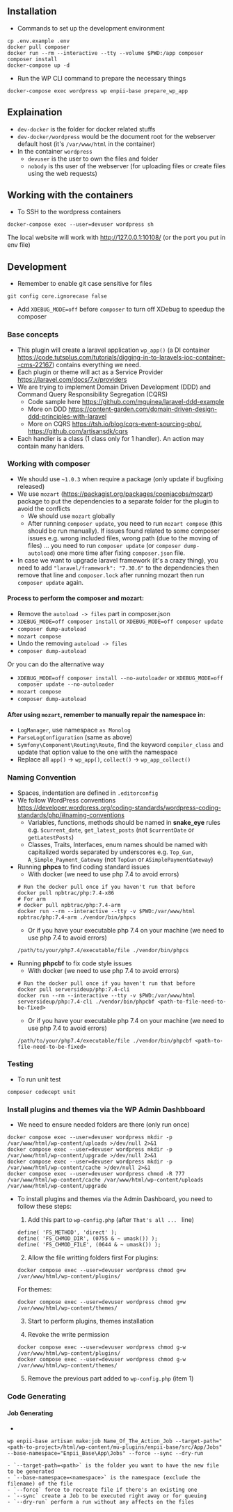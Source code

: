 ## Installation
- Commands to set up the development environment
```shell script
cp .env.example .env
docker pull composer
docker run --rm --interactive --tty --volume $PWD:/app composer composer install
docker-compose up -d
```
- Run the WP CLI command to prepare the necessary things
```
docker-compose exec wordpress wp enpii-base prepare_wp_app
```

## Explaination
- `dev-docker` is the folder for docker related stuffs
- `dev-docker/wordpress` would be the document root for the webserver default host (it's `/var/www/html` in the container)
- In the container `wordpress`
	- `devuser` is the user to own the files and folder
	- `nobody` is ths user of the webserver (for uploading files or create files using the web requests)

## Working with the containers
- To SSH to the wordpress containers
```
docker-compose exec --user=devuser wordpress sh
```

The local website will work with http://127.0.0.1:10108/ (or the port you put in env file)

## Development
- Remember to enable git case sensitive for files
```
git config core.ignorecase false
```
- Add `XDEBUG_MODE=off` before `composer` to turn off XDebug to speedup the composer

### Base concepts
  - This plugin will create a laravel application `wp_app()` (a DI container https://code.tutsplus.com/tutorials/digging-in-to-laravels-ioc-container--cms-22167) contains everything we need.
  - Each plugin or theme will act as a Service Provider https://laravel.com/docs/7.x/providers
  - We are trying to implement Domain Driven Development (DDD) and Command Query Responsibility Segregation (CQRS)
    - Code sample here https://github.com/mguinea/laravel-ddd-example
    - More on DDD https://content-garden.com/domain-driven-design-ddd-principles-with-laravel
	- More on CQRS https://tsh.io/blog/cqrs-event-sourcing-php/, https://github.com/artisansdk/cqrs
  - Each handler is a class (1 class only for 1 handler). An action may contain many hanlders.

### Working with composer
- We should use `~1.0.3` when require a package (only update if bugfixing released)
- We use `mozart` (https://packagist.org/packages/coenjacobs/mozart) package to put the dependencies to a separate folder for the plugin to avoid the conflicts
  - We should use `mozart` globally
  - After running `composer update`, you need to run `mozart compose` (this should be run manually). If issues found related to some composer issues e.g. wrong included files, wrong path (due to the moving of files) ... you need to run `composer update` (or `composer dump-autoload`) one more time after fixing `composer.json` file.
- In case we want to upgrade laravel framework (it's a crazy thing), you need to add `"laravel/framework": "7.30.6"` to the dependencies then remove that line and `composer.lock` after running mozart then run `composer update` again.

#### Process to perform the composer and mozart:
  - Remove the `autoload -> files` part in composer.json
  - `XDEBUG_MODE=off composer install` or `XDEBUG_MODE=off composer update`
  - `composer dump-autoload`
  - `mozart compose`
  - Undo the removing `autoload -> files`
  - `composer dump-autoload`

Or you can do the alternative way
  - `XDEBUG_MODE=off composer install --no-autoloader` or `XDEBUG_MODE=off composer update --no-autoloader`
  - `mozart compose`
  - `composer dump-autoload`

#### After using `mozart`, remember to manually repair the namespace in:
  - `LogManager`, use namespace `as Monolog`
  - `ParseLogConfiguration` (same as above)
  - `Symfony\Component\Routing\Route`, find the keyword `compiler_class` and update that option value to the one with the namespace
  - Replace all `app()` -> `wp_app()`, `collect()` -> `wp_app_collect()`

### Naming Convention
- Spaces, indentation are defined in `.editorconfig`
- We follow WordPress conventions https://developer.wordpress.org/coding-standards/wordpress-coding-standards/php/#naming-conventions
	- Variables, functions, methods should be named in **snake_eye** rules e.g. `$current_date`, `get_latest_posts` (not `$currentDate` or `getLatestPosts`)
	- Classes, Traits, Interfaces, enum names should be named with capitalized words separated by underscores e.g. `Top_Gun`, `A_Simple_Payment_Gateway` (not `TopGun` or `ASimplePaymentGateway`)
- Running **phpcs** to find coding standard issues
	- With docker (we need to use php 7.4 to avoid errors)
	```shell script
	# Run the docker pull once if you haven't run that before
	docker pull npbtrac/php:7.4-x86
	# For arm
	# docker pull npbtrac/php:7.4-arm
	docker run --rm --interactive --tty -v $PWD:/var/www/html npbtrac/php:7.4-arm ./vendor/bin/phpcs
	```
	- Or if you have your executable php 7.4 on your machine (we need to use php 7.4 to avoid errors)
	```shell script
	/path/to/your/php7.4/executable/file ./vendor/bin/phpcs
	```
- Running **phpcbf** to fix code style issues
	- With docker (we need to use php 7.4 to avoid errors)
	```shell script
	# Run the docker pull once if you haven't run that before
	docker pull serversideup/php:7.4-cli
	docker run --rm --interactive --tty -v $PWD:/var/www/html serversideup/php:7.4-cli ./vendor/bin/phpcbf <path-to-file-need-to-be-fixed>
	```
	- Or if you have your executable php 7.4 on your machine (we need to use php 7.4 to avoid errors)
	```shell script
	/path/to/your/php7.4/executable/file ./vendor/bin/phpcbf <path-to-file-need-to-be-fixed>
	```
### Testing
- To run unit test
```
composer codecept unit
```

### Install plugins and themes via the WP Admin Dashbboard
- We need to ensure needed folders are there (only run once)
```shell script
docker compose exec --user=devuser wordpress mkdir -p /var/www/html/wp-content/uploads >/dev/null 2>&1
docker compose exec --user=devuser wordpress mkdir -p /var/www/html/wp-content/upgrade >/dev/null 2>&1
docker compose exec --user=devuser wordpress mkdir -p /var/www/html/wp-content/cache >/dev/null 2>&1
docker compose exec --user=devuser wordpress chmod -R 777 /var/www/html/wp-content/cache /var/www/html/wp-content/uploads /var/www/html/wp-content/upgrade
```
- To install plugins and themes via the Admin Dashboard, you need to follow these steps:
	1. Add this part to `wp-config.php` (after `That's all ... ` line)
	```
	define( 'FS_METHOD', 'direct' );
	define( 'FS_CHMOD_DIR', (0755 & ~ umask()) );
	define( 'FS_CHMOD_FILE', (0644 & ~ umask()) );
	```
	2. Allow the file writting folders first
	For plugins:
	```shell script
	docker compose exec --user=devuser wordpress chmod g+w /var/www/html/wp-content/plugins/
	```

	For themes:
	```shell script
	docker compose exec --user=devuser wordpress chmod g+w /var/www/html/wp-content/themes/
	```

	3. Start to perform plugins, themes installation

	4. Revoke the write permission
	```shell script
	docker compose exec --user=devuser wordpress chmod g-w /var/www/html/wp-content/plugins/
	docker compose exec --user=devuser wordpress chmod g-w /var/www/html/wp-content/themes/
	```

	5. Remove the previous part added to `wp-config.php` (item 1)

### Code Generating

#### Job Generating
-
```
wp enpii-base artisan make:job Name_Of_The_Action_Job --target-path="<path-to-project>/html/wp-content/mu-plugins/enpii-base/src/App/Jobs" --base-namespace="Enpii_Base\App\Jobs" --force --sync --dry-run
```
	- `--target-path=<path>` is the folder you want to have the new file to be generated
	- `--base-namespace=<namespace>` is the namespace (exclude the filename) of the file
	- `--force` force to recreate file if there's an existing one
	- `--sync` create a Job to be executed right away or for queuing
	- `--dry-run` perform a run without any affects on the files
